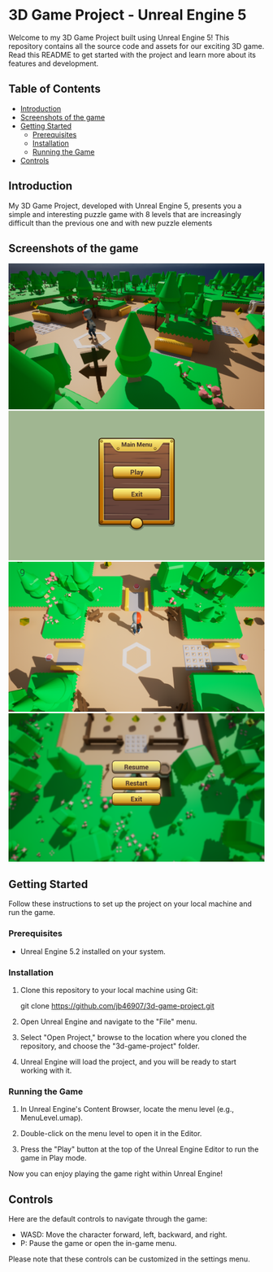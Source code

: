# 3D Game Project - Unreal Engine 5


Welcome to my 3D Game Project built using Unreal Engine 5! This repository contains all the source code and assets for our exciting 3D game. Read this README to get started with the project and learn more about its features and development.

## Table of Contents

- [Introduction](#introduction)
- [Screenshots of the game](#Screenshots-of-the-game)
- [Getting Started](#getting-started)
  - [Prerequisites](#prerequisites)
  - [Installation](#installation)
  - [Running the Game](#running-the-game)
- [Controls](#controls)

## Introduction

My 3D Game Project, developed with Unreal Engine 5, presents you a simple and interesting puzzle game with 8 levels that are increasingly difficult than the previous one and with new puzzle elements

## Screenshots of the game

![Screenshot](Images/Screenshot.png)
![Screenshot](Images/ScreenshotMainMenu.png)
![Screenshot](Images/ScreenshotInGame.png)
![Screenshot](Images/ScreenshotPauseMenu.png)

## Getting Started

Follow these instructions to set up the project on your local machine and run the game.

### Prerequisites

- Unreal Engine 5.2 installed on your system.

### Installation

1. Clone this repository to your local machine using Git:

    git clone https://github.com/jb46907/3d-game-project.git

2. Open Unreal Engine and navigate to the "File" menu.

3. Select "Open Project," browse to the location where you cloned the repository, and choose the "3d-game-project" folder.

4. Unreal Engine will load the project, and you will be ready to start working with it.

### Running the Game

1. In Unreal Engine's Content Browser, locate the menu level (e.g., MenuLevel.umap).

2. Double-click on the menu level to open it in the Editor.

3. Press the "Play" button at the top of the Unreal Engine Editor to run the game in Play mode.

Now you can enjoy playing the game right within Unreal Engine!

## Controls

Here are the default controls to navigate through the game:

- WASD: Move the character forward, left, backward, and right.
- P: Pause the game or open the in-game menu.

Please note that these controls can be customized in the settings menu.
